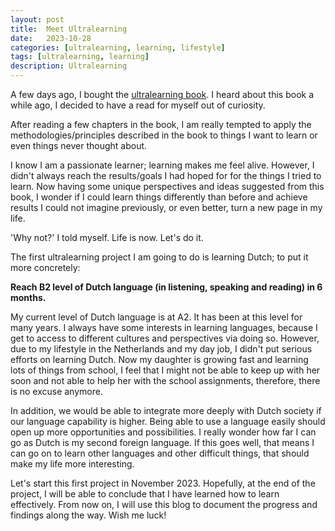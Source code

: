 ```yaml
---
layout: post
title:  Meet Ultralearning
date:   2023-10-28
categories: [ultralearning, learning, lifestyle]
tags: [ultralearning, learning]
description: Ultralearning
---
```


A few days ago, I bought the [ultralearning book][1]. I heard about this book a while ago, I decided to
have a read for myself out of curiosity.

After reading a few chapters in the book, I am really tempted to apply the methodologies/principles
described in the book to things I want to learn or even things never thought about.

I know I am a passionate learner; learning makes me feel alive. However, I didn't always reach the
results/goals I had hoped for for the things I tried to learn. Now having some unique perspectives
and ideas suggested from this book, I wonder if I could learn things differently than before and
achieve results I could not imagine previously, or even better, turn a new page in my life.

'Why not?' I told myself. Life is now. Let's do it.

The first ultralearning project I am going to do is learning Dutch; to put it more concretely:

__Reach B2 level of Dutch language (in listening, speaking and reading) in 6 months.__

My current level of Dutch language is at A2. It has been at this level for many years. I always
have some interests in learning languages, because I get to access to different cultures and
perspectives via doing so. However, due to my lifestyle in the Netherlands and my day job, I didn't
put serious efforts on learning Dutch. Now my daughter is growing fast and learning lots of things
from school, I feel that I might not be able to keep up with her soon and not able to help her
with the school assignments, therefore, there is no excuse anymore.

In addition, we would be able to integrate more deeply with Dutch society if our language capability
is higher. Being able to use a language easily should open up more opportunities and possibilities. I
really wonder how far I can go as Dutch is my second foreign language. If this goes well, that means
I can go on to learn other languages and other difficult things, that should make my life more interesting.

Let's start this first project in November 2023. Hopefully, at the end of the project, I will be able to
conclude that I have learned how to learn effectively. From now on, I will use this blog to document the
progress and findings along the way. Wish me luck!


[1]: https://www.bol.com/nl/nl/p/ultralearning-accelerate-your-career-master-hard-skills-and-outsmart-the-competition/9200000100028663/?referrer=socialshare_pdp_www 
